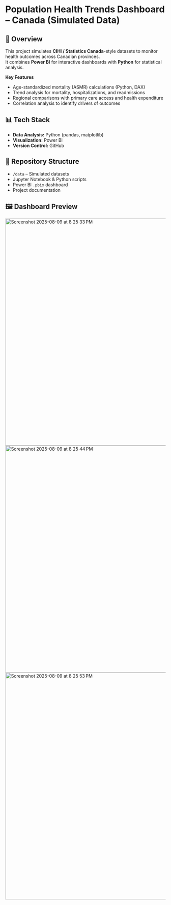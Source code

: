 # Population Health Trends Dashboard – Canada (Simulated Data)

## 📌 Overview
This project simulates **CIHI / Statistics Canada**-style datasets to monitor health outcomes across Canadian provinces.  
It combines **Power BI** for interactive dashboards with **Python** for statistical analysis.

**Key Features**
- Age-standardized mortality (ASMR) calculations (Python, DAX)
- Trend analysis for mortality, hospitalizations, and readmissions
- Regional comparisons with primary care access and health expenditure
- Correlation analysis to identify drivers of outcomes

## 📊 Tech Stack
- **Data Analysis:** Python (pandas, matplotlib)
- **Visualization:** Power BI
- **Version Control:** GitHub

## 📁 Repository Structure
- `/data` – Simulated datasets
- Jupyter Notebook & Python scripts
- Power BI `.pbix` dashboard
- Project documentation

## 🖼 Dashboard Preview
<img width="1190" height="714" alt="Screenshot 2025-08-09 at 8 25 33 PM" src="https://github.com/user-attachments/assets/922ed745-1485-4616-8fe6-20c3e694eb6f" />
<img width="1190" height="714" alt="Screenshot 2025-08-09 at 8 25 44 PM" src="https://github.com/user-attachments/assets/ab4975b2-e4c0-4246-aa68-338ff8ee17f1" />
<img width="1190" height="714" alt="Screenshot 2025-08-09 at 8 25 53 PM" src="https://github.com/user-attachments/assets/1d264613-ccb2-439b-b14a-89d008b899a5" />




